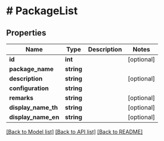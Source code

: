 # # PackageList

## Properties

Name | Type | Description | Notes
------------ | ------------- | ------------- | -------------
**id** | **int** |  | [optional]
**package_name** | **string** |  |
**description** | **string** |  | [optional]
**configuration** | **string** |  |
**remarks** | **string** |  | [optional]
**display_name_th** | **string** |  | [optional]
**display_name_en** | **string** |  | [optional]

[[Back to Model list]](../../README.md#models) [[Back to API list]](../../README.md#endpoints) [[Back to README]](../../README.md)

